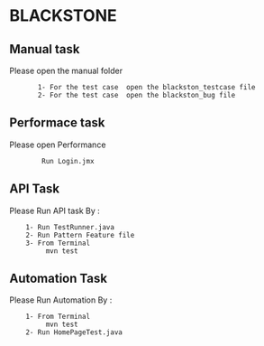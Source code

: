# BLACKSTONE
## Manual task 
  Please open the manual folder
  
           1- For the test case  open the blackston_testcase file 
           2- For the test case  open the blackston_bug file 
 ## Performace task 
 Please open Performance

            Run Login.jmx
  ## API Task 
  Please Run API task By : 
  
        1- Run TestRunner.java
        2- Run Pattern Feature file
        3- From Terminal 
             mvn test


 ##  Automation Task
 Please Run Automation By : 
      
        1- From Terminal 
             mvn test
        2- Run HomePageTest.java
             
             
